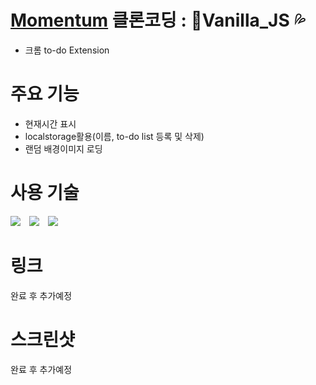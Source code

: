 # [Momentum](https://momentumdash.com/) 클론코딩 : 🍦Vanilla_JS 💦

- 크롬 to-do Extension

# 주요 기능

- 현재시간 표시
- localstorage활용(이름, to-do list 등록 및 삭제)
- 랜덤 배경이미지 로딩

# 사용 기술

[<img src="https://img.shields.io/badge/JavaScript-F7DF1E?style=flat-square&logo=JavaScript&logoColor=black" style="height : auto; margin-right : 10px;"/>](https://ko.wikipedia.org/wiki/Javascript)
[<img src="https://img.shields.io/badge/HTML5-E34F26?style=flat-square&logo=HTML5&logoColor=white" style="height : auto; margin-right : 10px;"/>](https://ko.wikipedia.org/wiki/HTML5)
[<img src="https://img.shields.io/badge/CSS3-1572B6?style=flat-square&logo=CSS3&logoColor=white" style="height : auto;"/>](https://ko.wikipedia.org/wiki/CSS)

# 링크

완료 후 추가예정

# 스크린샷

완료 후 추가예정
